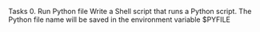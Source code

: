 Tasks
0. Run Python file
Write a Shell script that runs a Python script.
The Python file name will be saved in the environment variable $PYFILE
